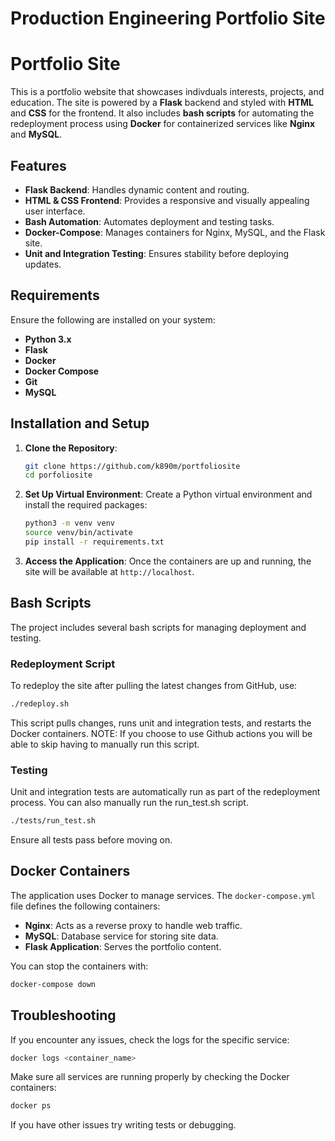 # Production Engineering Portfolio Site

# Portfolio Site

This is a portfolio website that showcases indivduals interests, projects, and education. The site is powered by a **Flask** backend and styled with **HTML** and **CSS** for the frontend. It also includes **bash scripts** for automating the redeployment process using **Docker** for containerized services like **Nginx** and **MySQL**.

## Features

- **Flask Backend**: Handles dynamic content and routing.
- **HTML & CSS Frontend**: Provides a responsive and visually appealing user interface.
- **Bash Automation**: Automates deployment and testing tasks.
- **Docker-Compose**: Manages containers for Nginx, MySQL, and the Flask site.
- **Unit and Integration Testing**: Ensures stability before deploying updates.

## Requirements

Ensure the following are installed on your system:

- **Python 3.x**
- **Flask**
- **Docker**
- **Docker Compose**
- **Git**
- **MySQL**

## Installation and Setup

1. **Clone the Repository**:
   ```bash
   git clone https://github.com/k890m/portfoliosite
   cd porfoliosite
   ```

2. **Set Up Virtual Environment**:
   Create a Python virtual environment and install the required packages:
   ```bash
   python3 -m venv venv
   source venv/bin/activate
   pip install -r requirements.txt
   ```

5. **Access the Application**:
   Once the containers are up and running, the site will be available at `http://localhost`.

## Bash Scripts

The project includes several bash scripts for managing deployment and testing.

### Redeployment Script

To redeploy the site after pulling the latest changes from GitHub, use:

```bash
./redeploy.sh
```

This script pulls changes, runs unit and integration tests, and restarts the Docker containers. NOTE: If you choose to use Github actions you will be able to skip having to manually run this script.

### Testing

Unit and integration tests are automatically run as part of the redeployment process. You can also manually run the run_test.sh script.

```bash
./tests/run_test.sh
```

Ensure all tests pass before moving on.

## Docker Containers

The application uses Docker to manage services. The `docker-compose.yml` file defines the following containers:

- **Nginx**: Acts as a reverse proxy to handle web traffic.
- **MySQL**: Database service for storing site data.
- **Flask Application**: Serves the portfolio content.

You can stop the containers with:

```bash
docker-compose down
```

## Troubleshooting

If you encounter any issues, check the logs for the specific service:

```bash
docker logs <container_name>
```

Make sure all services are running properly by checking the Docker containers:

```bash
docker ps
```

If you have other issues try writing tests or debugging.

